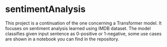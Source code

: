 # sentimentAnalysis
This project is a continuation of the one concerning a Transformer model.
It focuses on sentiment analysis learned using IMDB dataset.
The model classifies given input sentence as 0-positive or 1-negative, some use cases are shown in a notebook you can find in the repository.
